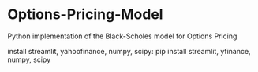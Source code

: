 # Options-Pricing-Model
Python implementation of the Black-Scholes model for Options Pricing

install streamlit, yahoofinance, numpy, scipy:
    pip install streamlit, yfinance, numpy, scipy